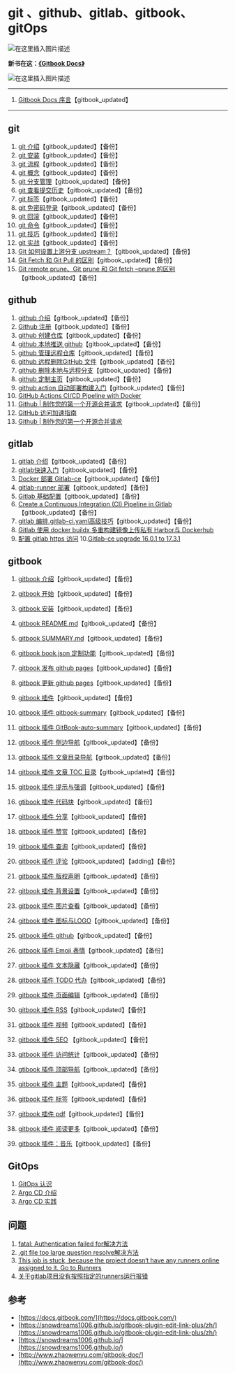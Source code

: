#  git 、github、gitlab、gitbook、gitOps
![在这里插入图片描述](https://i-blog.csdnimg.cn/blog_migrate/ad5d7b1ddb1c4422dd094c27ed77079b.png)





**新书在这：[《Gitbook Docs》](https://smoothies.com.cn/gitbook-docs/About.html)**

![在这里插入图片描述](https://i-blog.csdnimg.cn/blog_migrate/58673c2fc3a1016a33eb387364818c33.png)

---

 1. [Gitbook Docs  序言](https://blog.csdn.net/xixihahalelehehe/article/details/125135768)【gitbook_updated】
---
##  git

 1. [git 介绍](https://blog.csdn.net/xixihahalelehehe/article/details/125134685)【gitbook_updated】【备份】
 2. [git 安装](https://blog.csdn.net/xixihahalelehehe/article/details/125107061)【gitbook_updated】【备份】
 3. [git 流程](https://blog.csdn.net/xixihahalelehehe/article/details/125107191)【gitbook_updated】【备份】
 4. [git 概念](https://blog.csdn.net/xixihahalelehehe/article/details/125107214)【gitbook_updated】【备份】
 5. [git 分支管理](https://blog.csdn.net/xixihahalelehehe/article/details/125107366)【gitbook_updated】【备份】
 6. [git 查看提交历史](https://www.runoob.com/git/git-commit-history.html)【gitbook_updated】【备份】
 7. [git 标签](https://blog.csdn.net/xixihahalelehehe/article/details/125108076)【gitbook_updated】【备份】
 8. [git 免密码登录](https://ghostwritten.blog.csdn.net/article/details/104431317)【gitbook_updated】【备份】
 9. [git 回滚](https://ghostwritten.blog.csdn.net/article/details/104774616)【gitbook_updated】【备份】
 10. [git 命令](https://ghostwritten.blog.csdn.net/article/details/104431617)【gitbook_updated】【备份】
 11. [git 技巧](https://ghostwritten.blog.csdn.net/article/details/104431531)【gitbook_updated】【备份】
 12. [git 实战](https://ghostwritten.blog.csdn.net/article/details/121145435)【gitbook_updated】【备份】
 13.  [Git 如何设置上游分支 upstream？](https://blog.csdn.net/xixihahalelehehe/article/details/129158399)【gitbook_updated】【备份】
 14.  [Git Fetch 和 Git Pull 的区别](https://blog.csdn.net/xixihahalelehehe/article/details/129162310)【gitbook_updated】【备份】
 15. [Git remote prune、Git prune 和 Git fetch –prune 的区别](https://blog.csdn.net/xixihahalelehehe/article/details/129162939)【gitbook_updated】【备份】

## github

 1. [github 介绍](https://blog.csdn.net/xixihahalelehehe/article/details/125106839)【gitbook_updated】【备份】
 2. [Github 注册](https://blog.csdn.net/xixihahalelehehe/article/details/127948141)【gitbook_updated】【备份】
 3. [github 创建仓库](https://blog.csdn.net/xixihahalelehehe/article/details/125108266)【gitbook_updated】【备份】
 4. [github 本地推送 github](https://ghostwritten.blog.csdn.net/article/details/105240194)【gitbook_updated】【备份】
 5. [github 管理远程仓库](https://blog.csdn.net/xixihahalelehehe/article/details/125108655)【gitbook_updated】【备份】
 6. [github 远程删除GitHub 文件](https://ghostwritten.blog.csdn.net/article/details/106078245)【gitbook_updated】【备份】
 7. [github 删除本地与远程分支](https://blog.csdn.net/xixihahalelehehe/article/details/125106970)【gitbook_updated】【备份】
 8. [github 定制主页](https://ghostwritten.blog.csdn.net/article/details/120251836)【gitbook_updated】【备份】
 9. [github action 自动部署构建入门](https://ghostwritten.blog.csdn.net/article/details/120178280)【gitbook_updated】【备份】
 10. [GitHub Actions CI/CD Pipeline with Docker](https://ghostwritten.blog.csdn.net/article/details/121941351)
 11. [Github | 制作您的第一个开源合并请求](https://blog.csdn.net/xixihahalelehehe/article/details/129163609)【gitbook_updated】【备份】
 12. [GitHub 访问加速指南](https://ghostwritten.blog.csdn.net/article/details/129170643)
 13. [Github | 制作您的第一个开源合并请求](https://ghostwritten.blog.csdn.net/article/details/129163609)
 


## gitlab

 1. [gitlab 介绍](https://blog.csdn.net/xixihahalelehehe/article/details/125135110)【gitbook_updated】【备份】
 2. [gitlab快速入门](https://ghostwritten.blog.csdn.net/article/details/123032833)【gitbook_updated】【备份】
 3. [Docker 部署 Gitlab-ce](https://ghostwritten.blog.csdn.net/article/details/121929582)【gitbook_updated】【备份】
 4. [gitlab-runner 部署](https://ghostwritten.blog.csdn.net/article/details/107755143)【gitbook_updated】【备份】
 5. [Gitlab 基础配置](https://ghostwritten.blog.csdn.net/article/details/121962870)【gitbook_updated】【备份】
 6. [Create a Continuous Integration (CI) Pipeline in Gitlab](https://blog.csdn.net/xixihahalelehehe/article/details/121941628?spm=1001.2014.3001.5501)【gitbook_updated】【备份】
 7. [gitlab 编排.gitlab-ci.yaml高级技巧](https://ghostwritten.blog.csdn.net/article/details/122092356)【gitbook_updated】【备份】
 8. [Gitlab 使用 docker buildx 多重构建镜像上传私有 Harbor与 Dockerhub](https://ghostwritten.blog.csdn.net/article/details/131733721)
 9. [配置 gitlab https 访问](https://ghostwritten.blog.csdn.net/article/details/131980960)
 10.[Gitlab-ce upgrade 16.0.1 to 17.3.1](https://blog.csdn.net/xixihahalelehehe/article/details/141856125?spm=1001.2014.3001.5501) 


##  gitbook

 1. [gitbook 介绍](https://blog.csdn.net/xixihahalelehehe/article/details/125132380)【gitbook_updated】【备份】
 2. [gitbook 开始](https://ghostwritten.blog.csdn.net/article/details/122589778)【gitbook_updated】【备份】
 3. [gitbook 安装](https://blog.csdn.net/xixihahalelehehe/article/details/125113561)【gitbook_updated】【备份】
 4. [gitbook README.md](https://blog.csdn.net/xixihahalelehehe/article/details/125113695)【gitbook_updated】【备份】
 5. [gitbook SUMMARY.md](https://blog.csdn.net/xixihahalelehehe/article/details/125113749)【gitbook_updated】【备份】
 6. [gitbook book.json 定制功能](https://blog.csdn.net/xixihahalelehehe/article/details/125113876)【gitbook_updated】【备份】
 7. [gitbook 发布 github pages](https://blog.csdn.net/xixihahalelehehe/article/details/125115061)【gitbook_updated】【备份】
 8. [gitbook 更新 github pages](https://blog.csdn.net/xixihahalelehehe/article/details/125115112)【gitbook_updated】【备份】
 9. [gitbook 插件](https://blog.csdn.net/xixihahalelehehe/article/details/125115239)【gitbook_updated】【备份】
 10.  [gitbook  插件 gitbook-summary](https://ghostwritten.blog.csdn.net/article/details/122621967)【gitbook_updated】【备份】
 11. [gitbook 插件 GitBook-auto-summary](https://ghostwritten.blog.csdn.net/article/details/125111340)【gitbook_updated】【备份】
 12. [gtibook 插件 侧边导航](https://blog.csdn.net/xixihahalelehehe/article/details/125116260)【gitbook_updated】【备份】
 13. [gitbook 插件 文章目录导航](https://blog.csdn.net/xixihahalelehehe/article/details/125116703)【gitbook_updated】【备份】
 14. [gitbook 插件 文章 TOC 目录](https://blog.csdn.net/xixihahalelehehe/article/details/125117549)【gitbook_updated】【备份】
 15. [gitbook 插件 提示与强调](https://blog.csdn.net/xixihahalelehehe/article/details/125117680)【gitbook_updated】【备份】
 16. [gtibook 插件 代码块](https://blog.csdn.net/xixihahalelehehe/article/details/125120709)【gitbook_updated】【备份】
 17. [gitbook 插件 分享](https://blog.csdn.net/xixihahalelehehe/article/details/125120975)【gitbook_updated】【备份】
 18. [gitbook 插件 赞赏](https://blog.csdn.net/xixihahalelehehe/article/details/125121014)【gitbook_updated】【备份】
 19. [gitbook 插件 查询](https://blog.csdn.net/xixihahalelehehe/article/details/125121129)【gitbook_updated】【备份】
 20. [gitbook 插件 评论](https://blog.csdn.net/xixihahalelehehe/article/details/125121239)【gitbook_updated】【adding】【备份】

 21. [gitbook 插件 版权声明](https://blog.csdn.net/xixihahalelehehe/article/details/125124233)【gitbook_updated】【备份】
 22. [gitbook 插件 背景设置](https://blog.csdn.net/xixihahalelehehe/article/details/125124343)【gitbook_updated】【备份】
 23. [gitbook 插件 图片查看](https://blog.csdn.net/xixihahalelehehe/article/details/125124629)【gitbook_updated】【备份】
 24. [gitbook 插件 图标与LOGO](https://blog.csdn.net/xixihahalelehehe/article/details/125125018)【gitbook_updated】【备份】
 25. [gitbook 插件 github](https://blog.csdn.net/xixihahalelehehe/article/details/125126984)【gitbook_updated】【备份】
 26. [gitbook 插件 Emoji 表情](https://blog.csdn.net/xixihahalelehehe/article/details/125127079)【gitbook_updated】【备份】
 27. [gitbook 插件 文本隐藏](https://blog.csdn.net/xixihahalelehehe/article/details/125127400)【gitbook_updated】【备份】
 28. [gitbook 插件 TODO 代办](https://blog.csdn.net/xixihahalelehehe/article/details/125127719)【gitbook_updated】【备份】
 29. [gitbook 插件 页面编辑](https://blog.csdn.net/xixihahalelehehe/article/details/125127764)【gitbook_updated】【备份】
 30. [gitbook 插件 RSS](https://blog.csdn.net/xixihahalelehehe/article/details/125127814)【gitbook_updated】【备份】
 31. [gitbook 插件 视频](https://blog.csdn.net/xixihahalelehehe/article/details/125127851)【gitbook_updated】【备份】
 32. [gitbook 插件 SEO](https://blog.csdn.net/xixihahalelehehe/article/details/125131861) 【gitbook_updated】【备份】
 33. [gitbook 插件 访问统计](https://blog.csdn.net/xixihahalelehehe/article/details/125124085)【gitbook_updated】【备份】
 34. [gtibook 插件 顶部导航](https://blog.csdn.net/xixihahalelehehe/article/details/125230540)【gitbook_updated】【备份】
 35. [gitbook 插件 主题](https://blog.csdn.net/xixihahalelehehe/article/details/125252522)【gitbook_updated】【备份】
 36. [gitbook 插件 标签](https://ghostwritten.blog.csdn.net/article/details/125275741)【gitbook_updated】【备份】
 37. [gitbook 插件 pdf](https://blog.csdn.net/xixihahalelehehe/article/details/125357029)【gitbook_updated】【备份】
 38. [gitbook 插件 阅读更多](https://blog.csdn.net/xixihahalelehehe/article/details/125364518)【gitbook_updated】【备份】
 39. [gitbook 插件：音乐](https://blog.csdn.net/xixihahalelehehe/article/details/126268858)【gitbook_updated】【备份】





##  GitOps

 1. [GitOps 认识](https://ghostwritten.blog.csdn.net/article/details/122193489)
 2. [Argo CD 介绍](https://ghostwritten.blog.csdn.net/article/details/122238344)
 3. [Argo CD 实践](https://ghostwritten.blog.csdn.net/article/details/122242023)

##  问题

 1. [fatal: Authentication failed for解决方法](https://ghostwritten.blog.csdn.net/article/details/105637923)
 2. [.git file too large question resolve解决方法](https://ghostwritten.blog.csdn.net/article/details/105637746)
 3. [This job is stuck, because the project doesn‘t have any runners online assigned to it. Go to Runners](https://ghostwritten.blog.csdn.net/article/details/107759389)
 4. [关于gitlab项目没有按照指定的runners运行报错](https://ghostwritten.blog.csdn.net/article/details/122111141)


##  参考

 - [https://docs.gitbook.com/](https://docs.gitbook.com/)
 - [https://snowdreams1006.github.io/gitbook-plugin-edit-link-plus/zh/](https://snowdreams1006.github.io/gitbook-plugin-edit-link-plus/zh/)
 - [https://snowdreams1006.github.io/](https://snowdreams1006.github.io/)
 - [http://www.zhaowenyu.com/gitbook-doc/](http://www.zhaowenyu.com/gitbook-doc/)


